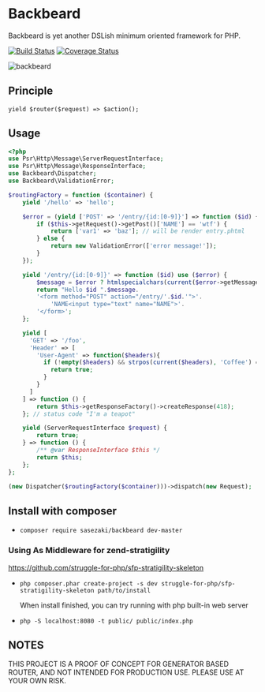 Backbeard
==========

Backbeard is yet another DSLish minimum oriented framework for PHP.

[![Build Status](https://travis-ci.org/sasezaki/Backbeard.png?branch=master)](https://travis-ci.org/sasezaki/Backbeard)
[![Coverage Status](https://coveralls.io/repos/sasezaki/Backbeard/badge.png)](https://coveralls.io/r/sasezaki/Backbeard)

![backbeard](http://gyazo.com/44a5c43a817927032d6f5ff0ed8cda74.png)

## Principle
`yield $router($request) => $action();`

## Usage

```php
<?php
use Psr\Http\Message\ServerRequestInterface;
use Psr\Http\Message\ResponseInterface;
use Backbeard\Dispatcher;
use Backbeard\ValidationError;

$routingFactory = function ($container) {
    yield '/hello' => 'hello';

    $error = (yield ['POST' => '/entry/{id:[0-9]}'] => function ($id) {
        if ($this->getRequest()->getPost()['NAME'] == 'wtf') {
            return ['var1' => 'baz']; // will be render entry.phtml
        } else {
            return new ValidationError(['error message!']);
        }
    });

    yield '/entry/{id:[0-9]}' => function ($id) use ($error) {
        $message = $error ? htmlspecialchars(current($error->getMessages())) :'';
        return "Hello $id ".$message.
        '<form method="POST" action="/entry/'.$id.'">'.
            'NAME<input type="text" name="NAME">'.
        '</form>';
    };

    yield [
      'GET' => '/foo',
      'Header' => [
        'User-Agent' => function($headers){
          if (!empty($headers) && strpos(current($headers), 'Coffee') === 0) {
            return true;
          }
        }
      ]
    ] => function () {
        return $this->getResponseFactory()->createResponse(418);
    }; // status code "I'm a teapot"

    yield (ServerRequestInterface $request) {
		return true;
    } => function () {
    	/** @var ResponseInterface $this */
    	return $this;
    };
};

(new Dispatcher($routingFactory($container)))->dispatch(new Request);
```

## Install with composer
 - `composer require sasezaki/backbeard dev-master`

### Using As Middleware for zend-stratigility
https://github.com/struggle-for-php/sfp-stratigility-skeleton

 - `php composer.phar create-project -s dev struggle-for-php/sfp-stratigility-skeleton path/to/install`

    When install finished, you can try running with php built-in web server 
 - `php -S localhost:8080 -t public/ public/index.php`

## NOTES
THIS PROJECT IS A PROOF OF CONCEPT FOR GENERATOR BASED ROUTER,
AND NOT INTENDED FOR PRODUCTION USE.
PLEASE USE AT YOUR OWN RISK.
